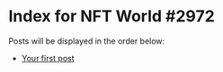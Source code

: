 # Index for NFT World #2972
Posts will be displayed in the order below:

- [Your first post](./001-first.md)

